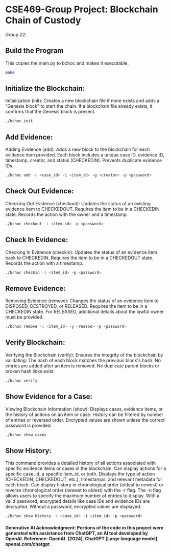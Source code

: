 # CSE469-Group Project: Blockchain Chain of Custody
Group 22:
## Build the Program
This copies the main.py to bchoc and makes it executable.
```bash
make 
```
## Initialize the Blockchain:
Initialization (init): 
Creates a new blockchain file if none exists and adds a "Genesis block" to start the chain. If a blockchain file already exists, it confirms that the Genesis block is present.
```bash
./bchoc init
```
## Add Evidence:
Adding Evidence (add): 
Adds a new block to the blockchain for each evidence item provided. Each block includes a unique case ID, evidence ID, timestamp, creator, and status (CHECKEDIN). Prevents duplicate evidence IDs.
```bash
./bchoc add -c <case_id> -i <item_id> -g <creator> -p <password>
```
## Check Out Evidence:
Checking Out Evidence (checkout):
Updates the status of an existing evidence item to CHECKEDOUT. Requires the item to be in a CHECKEDIN state. Records the action with the owner and a timestamp.
```bash
./bchoc checkout -i <item_id> -p <password>
```
## Check In Evidence:
Checking In Evidence (checkin): 
Updates the status of an evidence item back to CHECKEDIN. Requires the item to be in a CHECKEDOUT state. Records the action with a timestamp.
```bash
./bchoc checkin -i <item_id> -p <password>
```
## Remove Evidence:
Removing Evidence (remove): 
Changes the status of an evidence item to DISPOSED, DESTROYED, or RELEASED. Requires the item to be in a CHECKEDIN state. For RELEASED, additional details about the lawful owner must be provided.
```bash
./bchoc remove -i <item_id> -y <reason> -p <password>
```
## Verify Blockchain:
Verifying the Blockchain (verify): 
Ensures the integrity of the blockchain by validating: The hash of each block matches the previous block's hash. No entries are added after an item is removed. No duplicate parent blocks or broken hash links exist.
```bash
./bchoc verify
```
## Show Evidence for a Case:
Viewing Blockchain Information (show): Displays cases, evidence items, or the history of actions on an item or case. History can be filtered by number of entries or reversed order. Encrypted values are shown unless the correct password is provided.
```bash
./bchoc show cases
```
## Show History:
This command provides a detailed history of all actions associated with specific evidence items or cases in the blockchain. Can display actions for a specific case_id, a specific item_id, or both. Displays the type of action (CHECKEDIN, CHECKEDOUT, etc.), timestamps, and relevant metadata for each block. Can display history in chronological order (oldest to newest) or reverse chronological order (newest to oldest) with the -r flag. The -n flag allows users to specify the maximum number of entries to display. With a valid password, encrypted details like case IDs and evidence IDs are decrypted. Without a password, encrypted values are displayed.
```bash
./bchoc show history -c <case_id> -i <item_id> -p <password>
```



#### Generative AI Acknowledgment: Portions of the code in this project were generated with assistance from ChatGPT, an AI tool developed by OpenAI. Reference: OpenAI. (2024). ChatGPT [Large language model]. openai.com/chatgpt

